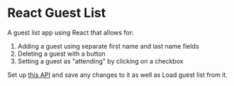 # React Guest List

A guest list app using React that allows for:

1. Adding a guest using separate first name and last name fields
2. Deleting a guest with a button
3. Setting a guest as "attending" by clicking on a checkbox

Set up [this API](https://github.com/upleveled/express-guest-list-api-memory-data-store) and save any changes to it as well as Load guest list from it.
